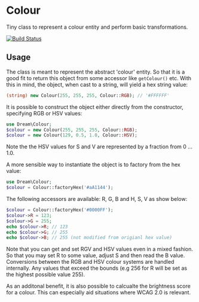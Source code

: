 # Colour
Tiny class to represent a colour entity and perform basic transformations.

[![Build Status](https://travis-ci.org/dream-group/colour.svg?branch=master)](https://travis-ci.org/dream-group/colour)

## Usage

The class is meant to represent the abstract 'colour' entity. So that it is a good fit to return this object from some accessor like `getColour()` etc. With this in mind, the object, when cast to a string, will yield a hex string value:

```php
(string) new Colour(255, 255, 255, Colour::RGB); // '#FFFFFF'
```

It is possible to construct the object either directly from the constructor, specifying RGB or HSV values:

```php
use Dream\Colour;
$colour = new Colour(255, 255, 255, Colour::RGB);
$colour = new Colour(129, 0.5, 1.0, Colour::HSV);
```

Note the the HSV values for S and V are represented by a fraction from 0 ... 1.0.

A more sensible way to instantiate the object is to factory from the hex value:

```php
use Dream\Colour;
$colour = Colour::factoryHex('#aA1144');
```

The following accessors are available: R, G, B and H, S, V as show below:
```php
$colour = Colour::factoryHex('#0000FF');
$colour->R = 123;
$colour->G = 255;
echo $colour->R; // 123
echo $colour->G; // 255
echo $colour->B; // 255 (not modified from origianl hex value)
```

Note that you can get and set RGV and HSV values even in a mixed fashion. So that you may set R to some value, adjust S and then read the B value. Conversions between the RGB and HSV colour systems are handled internally. Any values that exceed the bounds (e.g 256 for R will be set as the highest possible value 255).

As an additonal benefit, it is also possible to calcualte the brightness score for a colour. This can especially aid situations where WCAG 2.0 is relevant.
